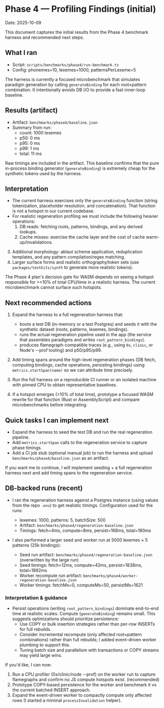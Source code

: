 # Phase 4 — Profiling Findings (initial)

Date: 2025-10-09

This document captures the initial results from the Phase 4 benchmark harness and recommended next steps.

## What I ran
- Script: `scripts/benchmarks/phase4/run-benchmark.ts`
- Config: phonemes=10, lexemes=1000, patternsPerLexeme=5

The harness is currently a focused microbenchmark that simulates paradigm generation by calling `generateBinding` for each root×pattern combination. It intentionally avoids DB I/O to provide a fast inner-loop baseline.

## Results (artifact)
- Artifact: `benchmarks/phase4/baseline.json`
- Summary from run:
  - count: 1000 lexemes
  - p50: 0 ms
  - p95: 0 ms
  - p99: 1 ms
  - total: 11 ms

Raw timings are included in the artifact. This baseline confirms that the pure in-process binding generator (`generateBinding`) is extremely cheap for the synthetic tokens used by the harness.

## Interpretation
- The current harness exercises only the `generateBinding` function (string tokenization, placeholder resolution, and concatenation). That function is not a hotspot in our current codebase.
- For realistic regeneration profiling we must include the following heavier operations:
  1. DB reads: fetching roots, patterns, bindings, and any derived lookups.
  2. Cache misses: exercise the cache layer and the cost of cache warm-up/invalidations.
 3. Additional morphology: ablaut scheme application, reduplication templates, and any pattern compilation/regex matching.
 4. Larger surface forms and realistic orthography/token sets (use `packages/testkits/synth` to generate more realistic tokens).

The Phase 4 plan's decision gate for WASM depends on seeing a hotspot responsible for >=10% of total CPU/time in a realistic harness. The current microbenchmark cannot surface such hotspots.

## Next recommended actions
1. Expand the harness to a full regeneration harness that:
   - boots a test DB (in-memory or a test Postgres) and seeds it with the synthetic dataset (roots, patterns, lexemes, bindings).
   - runs the actual regeneration pipeline used in the app (the service that assembles paradigms and writes `root_pattern_bindings`).
   - produces flamegraph-compatible traces (e.g., using `0x`, `clinic`, or Node's --prof tooling) and p50/p95/p99.

2. Add timing spans around the high-level regeneration phases (DB fetch, computing bindings, cache operations, persisting bindings) using `metrics.startSpan(name)` so we can attribute time precisely.

3. Run the full harness on a reproducible CI runner or an isolated machine with pinned CPU to obtain representative baselines.

4. If a hotspot emerges (>10% of total time), prototype a focused WASM rewrite for that function (Rust or AssemblyScript) and compare microbenchmarks before integrating.

## Quick tasks I can implement next
- Expand the harness to seed the test DB and run the real regeneration pipeline.
- Add `metrics.startSpan` calls to the regeneration service to capture phase timings.
- Add a CI job stub (optional manual job) to run the harness and upload `benchmarks/phase4/baseline.json` as an artifact.

If you want me to continue, I will implement seeding + a full regeneration harness next and add timing spans to the regeneration service.

## DB-backed runs (recent)

- I ran the regeneration harness against a Postgres instance (using values from the repo `.env`) to get realistic timings. Configuration used for the runs:
  - lexemes: 1000, patterns: 5, batchSize: 500
  - Artifact: `benchmarks/phase4/regeneration-baseline.json`
  - Timings: fetch=4ms, compute=8ms, persist=168ms, total=180ms

- I also performed a larger seed and worker run at 5000 lexemes × 5 patterns (25k bindings):
  - Seed run artifact: `benchmarks/phase4/regeneration-baseline.json` (overwritten by the large run)
  - Seed timings: fetch=12ms, compute=42ms, persist=1838ms, total=1892ms
  - Worker recompute run artifact: `benchmarks/phase4/worker-regeneration-baseline.json`
  - Worker timings: fetchMs=0, computeMs=50, persistMs=1621

### Interpretation & guidance

- Persist operations (writing `root_pattern_bindings`) dominate end-to-end time at realistic scales. Compute (`generateBinding`) remains small. This suggests optimizations should prioritize persistence:
  - Use COPY or bulk insertion strategies rather than per-row INSERTs for full rebuilds.
  - Consider incremental recompute (only affected root×pattern combinations) rather than full rebuilds; I added event-driven worker plumbing to support this.
  - Tuning batch size and parallelism with transactions or COPY streams may yield large wins.

If you'd like, I can now:
1. Run a CPU profiler (0x/clinic/node --prof) on the worker run to capture flamegraphs and confirm no JS compute hotspots exist. (recommended)
2. Prototype COPY-based persistence for the worker and benchmark it vs the current batched INSERT approach.
3. Expand the event-driven worker to compactly compute only affected rows (I started a minimal `processInvalidation` helper).
